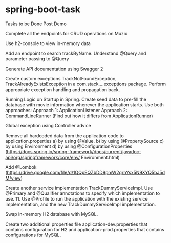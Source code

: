 # spring-boot-task
Tasks to be Done Post Demo

Complete all the endpoints for CRUD operations on Muzix

Use h2-console to view in-memory data

Add an endpoint to search trackByName. Understand @Query and parameter passing to @Query

Generate API documentation using Swagger 2

Create custom exceptions TrackNotFoundException, TrackAlreadyExistsException in a com.stack....exceptions package. Perform appropriate exception handling and propagation back.

Running Logic on Startup in Spring. Create seed data to pre-fill the database with movie information whenever the application starts. Use both approaches: Approach 1: ApplicationListener Approach 2: CommandLineRunner (Find out how it differs from ApplicationRunner)

Global exception using Controller advice 

Remove all hardcoded data from the application code to application.properties a) by using @Value. b) by using @PropertySource c) by using Environment d) by using @ConfigurationProperties (https://docs.spring.io/spring-framework/docs/current/javadoc-api/org/springframework/core/env/ Environment.html) 

Add @Lombok (https://drive.google.com/file/d/1QQpEQZbDD9pmW2qrhYsx5N9XYQ5bJ5dM/view) 

Create another service implementation TrackDummyServiceImpl. Use @Primary and @Qualifier annotations to specify which implementation to use. 11. Use @Profile to run the application with the existing service implementation, and the new TrackDummyServiceImpl implementation.

Swap in-memory H2 database with MySQL.

Create two additional properties file application-dev.properties that contains configuration for H2 and application-prod.properties that contains configurations for MySQL.
